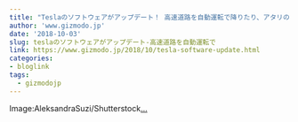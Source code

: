 ```yaml
---
title: "Teslaのソフトウェアがアップデート！ 高速道路を自動運転で降りたり、アタリのゲームで遊べるようになるみたい"
author: 'www.gizmodo.jp'
date: '2018-10-03'
slug: teslaのソフトウェアがアップデート-高速道路を自動運転で
link: https://www.gizmodo.jp/2018/10/tesla-software-update.html
categories:
- bloglink
tags:
  - gizmodojp
---
```


Image:AleksandraSuzi/Shutterstock[... <i class="fas fa-external-link-alt"></i>](https://www.gizmodo.jp/2018/10/tesla-software-update.html)

